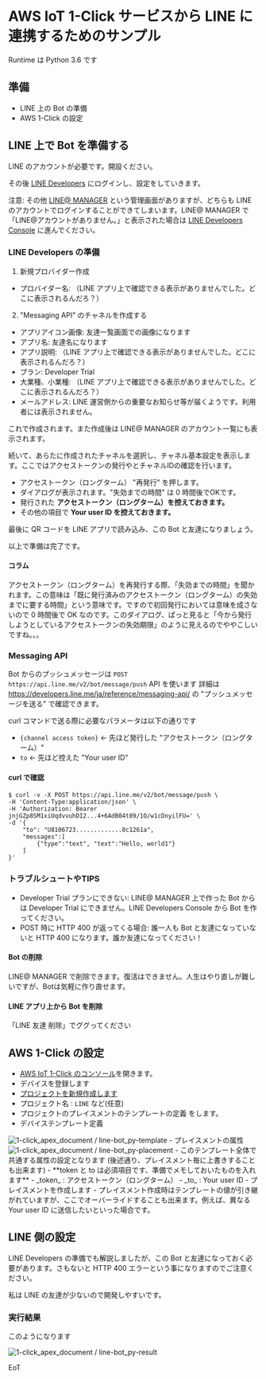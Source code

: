# AWS IoT 1-Click サービスから LINE に連携するためのサンプル

Runtime は Python 3.6 です

## 準備

- LINE 上の Bot の準備
- AWS 1-Click の設定

## LINE 上で Bot を準備する

LINE のアカウントが必要です。開設ください。

その後 [LINE Developers](https://developers.line.me/console/) にログインし、設定をしていきます。

注意: その他 [LINE@ MANAGER](https://admin-official.line.me/) という管理画面がありますが、どちらも LINE のアカウントでログインすることができてしまいます。LINE@ MANAGER で「LINE@アカウントがありません。」と表示された場合は [LINE Developers Console](https://developers.line.me/console/) に進んでください。

### LINE Developers の準備

1. 新規プロバイダー作成
  - プロバイダー名: （LINE アプリ上で確認できる表示がありませんでした。どこに表示されるんだろ？）
2. "Messaging API" のチャネルを作成する
  - アプリアイコン画像: 友達一覧画面での画像になります
  - アプリ名: 友達名になります
  - アプリ説明: （LINE アプリ上で確認できる表示がありませんでした。どこに表示されるんだろ？）
  - プラン: Developer Trial
  - 大業種、小業種: （LINE アプリ上で確認できる表示がありませんでした。どこに表示されるんだろ？）
  - メールアドレス: LINE 運営側からの重要なお知らせ等が届くようです。利用者には表示されません。

これで作成されます。また作成後は LINE@ MANAGER のアカウント一覧にも表示されます。

続いて、あらたに作成されたチャネルを選択し、チャネル基本設定を表示します。ここではアクセストークンの発行やとチャネルIDの確認を行います。

- アクセストークン（ロングターム） "再発行" を押します。
- ダイアログが表示されます。"失効までの時間" は 0 時間後でOKです。
- 発行された **アクセストークン（ロングターム）を控えておきます。**
- その他の項目で **Your user ID を控えておきます。**

最後に QR コードを LINE アプリで読み込み、この Bot と友達になりましょう。

以上で準備は完了です。

#### コラム

アクセストークン（ロングターム）を再発行する際、「失効までの時間」を聞かれます。この意味は「既に発行済みのアクセストークン（ロングターム）の失効までに要する時間」という意味です。ですので初回発行においては意味を成さないので 0 時間後で OK なのです。このダイアログ、ぱっと見ると「今から発行しようとしているアクセストークンの失効期限」のように見えるのでややこしいですね。。。

### Messaging API

Bot からのプッシュメッセージは `POST https://api.line.me/v2/bot/message/push` API を使います
詳細は https://developers.line.me/ja/reference/messaging-api/ の "プッシュメッセージを送る" で確認できます。

curl コマンドで送る際に必要なパラメータは以下の通りです

- `{channel access token}` ← 先ほど発行した "アクセストークン（ロングターム）"
- `to` ← 先ほど控えた "Your user ID"

#### curl で確認

```
$ curl -v -X POST https://api.line.me/v2/bot/message/push \
-H 'Content-Type:application/json' \
-H 'Authorization: Bearer jnjGZp8SM1xiUqdvvuhDI2...4+6AdB04t89/1O/w1cDnyilFU=' \
-d '{
    "to": "U8106723.............8c1261a",
    "messages":[
        {"type":"text", "text":"Hello, world1"}
    ]
}'
```

### トラブルシュートやTIPS

- Developer Trial プランにできない: LINE@ MANAGER 上で作った Bot からは Developer Trial にできません。LINE Developers Console から Bot を作ってください。
- POST 時に HTTP 400 が返ってくる場合: 誰一人も Bot と友達になっていないと HTTP 400 になります。誰か友達になってください！

#### Bot の削除

LINE@ MANAGER で削除できます。復活はできません。人生はやり直しが難しいですが、Botは気軽に作り直せます。

#### LINE アプリ上から Bot を削除

「LINE 友達 削除」でググってください

## AWS 1-Click の設定

- [AWS IoT 1-Click のコンソール](https://ap-northeast-1.console.aws.amazon.com/iot1click/home)を開きます。
- デバイスを登録します
- [プロジェクトを新規作成します](https://ap-northeast-1.console.aws.amazon.com/iot1click/home?region=ap-northeast-1#/create/project)
 - プロジェクト名 : `LINE` など(任意)
- プロジェクトのプレイスメントのテンプレートの定義 をします。
 - デバイステンプレート定義
 <img src="https://docs.google.com/drawings/d/e/2PACX-1vShxcHycr1RTeBXTyu-XKVHdyUwAaHOQMPm-6_Ues6Rp1STah61rZd6PVFboi2h-YMcu6xP5VbuNU2H/pub?w=878&amp;h=626"  alt="1-click_apex_document / line-bot_py-template">
 - プレイスメントの属性
 <img src="https://docs.google.com/drawings/d/e/2PACX-1vReHE-F6sd0b2NXDzCRTsaG3DGaY2eM0iphKDm7GJO288FiV20Ya7qiaCZj3Us3mySQZnhdWjugyYZN/pub?w=881&amp;h=222" alt="1-click_apex_document / line-bot_py-placement">
   - このテンプレート全体で共通する属性の設定となります (後述通り、プレイスメント毎に上書きすることも出来ます)
   - **token と to は必須項目です、準備でメモしておいたものを入れます**
      - _token_ : アクセストークン（ロングターム）
      - _to_ : Your user ID
- プレイスメントを作成します
  - プレイスメント作成時はテンプレートの値が引き継がれていますが、ここでオーバーライドすることも出来ます。例えば、異なる Your user ID に送信したいといった場合です。

## LINE 側の設定

LINE Developers の準備でも解説しましたが、この Bot と友達になっておく必要があります。さもないと HTTP 400 エラーという事になりますのでご注意ください。

私は LINE の友達が少ないので開発しやすいです。

### 実行結果

このようになります

<img src="https://docs.google.com/drawings/d/e/2PACX-1vScA8oifcpqfxXn8jatie9pUB95H6Eq-g4Isa6_tLYNJ58XIDi7FpdApRpZX03JiNjNRyS8lF-oclYi/pub?w=238&amp;h=516" alt="1-click_apex_document / line-bot_py-result">

EoT
